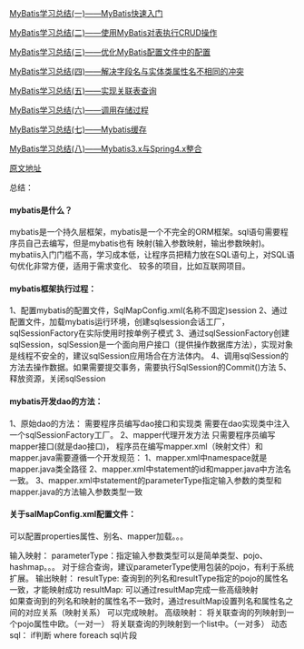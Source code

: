 [MyBatis学习总结(一)——MyBatis快速入门](/MyBatis_01)

[MyBatis学习总结(二)——使用MyBatis对表执行CRUD操作](/MyBatis_02_CRUD)


[MyBatis学习总结(三)——优化MyBatis配置文件中的配置](/MyBatis_03)


[MyBatis学习总结(四)——解决字段名与实体类属性名不相同的冲突](/MyBatis_04)


[MyBatis学习总结(五)——实现关联表查询](/MyBatis_05)


[MyBatis学习总结(六)——调用存储过程](/MyBatis_06)

[MyBatis学习总结(七)——Mybatis缓存](/MyBatis_07)

[MyBatis学习总结(八)——Mybatis3.x与Spring4.x整合](/MyBatis_08)

[原文地址](http://www.cnblogs.com/xdp-gacl/p/4271627.html)


总结：

#### mybatis是什么？

mybatis是一个持久层框架，mybatis是一个不完全的ORM框架。sql语句需要程序员自己去编写，但是mybatis也有
映射(输入参数映射，输出参数映射)。
mybatiis入门门槛不高，学习成本低，让程序员把精力放在SQL语句上，对SQL语句优化非常方便，适用于需求变化、
较多的项目，比如互联网项目。

#### mybatis框架执行过程：

1、配置mybatis的配置文件，SqlMapConfig.xml(名称不固定)session
2、通过配置文件，加载mybatis运行环境，创建sqlsession会话工厂，sqlSessionFactory在实际使用时按单例子模式
3、通过sqlSessionFactory创建sqlSession，sqlSession是一个面向用户接口（提供操作数据库方法），实现对象
是线程不安全的，建议sqlSession应用场合在方法体内。
4、调用sqlSession的方法去操作数据。如果需要提交事务，需要执行SqlSession的Commit()方法
5、释放资源，关闭sqlSession

#### mybatis开发dao的方法：
1、原始dao的方法：
    需要程序员编写dao接口和实现类
    需要在dao实现类中注入一个sqlSessionFactory工厂。
2、mapper代理开发方法
    只需要程序员编写mapper接口(就是dao接口)，
    程序员在编写mapper.xml（映射文件）和mapper.java需要遵循一个开发规范：
    1、mapper.xml中namespace就是mapper.java类全路径
    2、mapper.xml中statement的id和mapper.java中方法名一致。
    3、mapper.xml中statement的parameterType指定输入参数的类型和mapper.java的方法输入参数类型一致
    
#### 关于salMapConfig.xml配置文件：

可以配置properties属性、别名、mapper加载。。。

输入映射：
        parameterType：指定输入参数类型可以是简单类型、pojo、hashmap。。。
        对于综合查询，建议parameterType使用包装的pojo，有利于系统扩展。
输出映射：
        resultType:
                查询到的列名和resultType指定的pojo的属性名一致，才能映射成功
         resultMap:
                可以通过resultMap完成一些高级映射       
    如果查询到的列名和映射的属性名不一致时，通过resultMap设置列名和属性名之间的对应关系（映射关系）
    可以完成映射。
高级映射：
   将关联查询的列映射到一个pojo属性中欧。（一对一）
   将关联查询的列映射到一个list<pojo>中。（一对多）
动态sql：
   if判断
   where
   foreach
   sql片段   
            
        
    